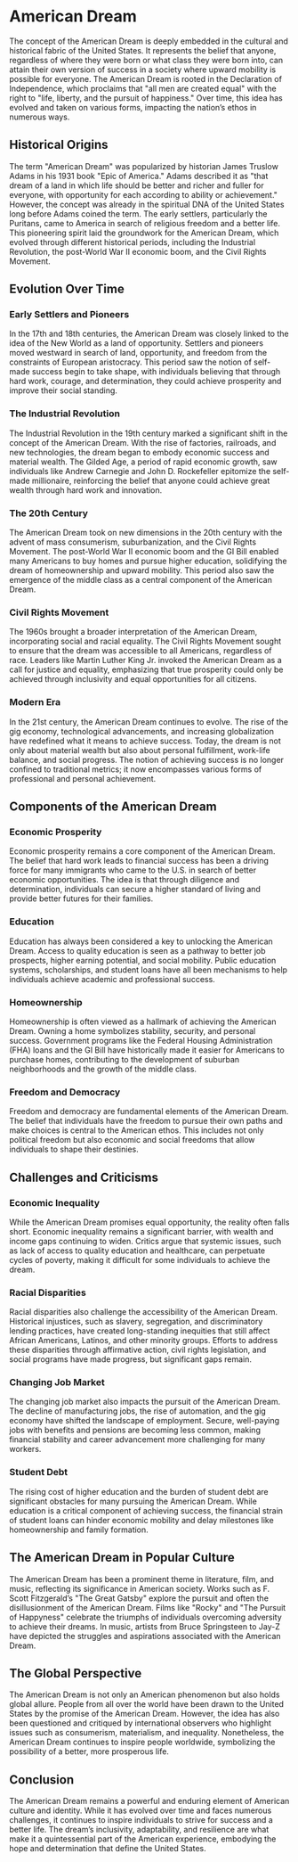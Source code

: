 # American Dream

The concept of the American Dream is deeply embedded in the cultural and historical fabric of the United States. It represents the belief that anyone, regardless of where they were born or what class they were born into, can attain their own version of success in a society where upward mobility is possible for everyone. The American Dream is rooted in the Declaration of Independence, which proclaims that "all men are created equal" with the right to "life, liberty, and the pursuit of happiness." Over time, this idea has evolved and taken on various forms, impacting the nation’s ethos in numerous ways.

## Historical Origins

The term "American Dream" was popularized by historian James Truslow Adams in his 1931 book "Epic of America." Adams described it as "that dream of a land in which life should be better and richer and fuller for everyone, with opportunity for each according to ability or achievement." However, the concept was already in the spiritual DNA of the United States long before Adams coined the term. The early settlers, particularly the Puritans, came to America in search of religious freedom and a better life. This pioneering spirit laid the groundwork for the American Dream, which evolved through different historical periods, including the Industrial Revolution, the post-World War II economic boom, and the Civil Rights Movement.

## Evolution Over Time

### Early Settlers and Pioneers

In the 17th and 18th centuries, the American Dream was closely linked to the idea of the New World as a land of opportunity. Settlers and pioneers moved westward in search of land, opportunity, and freedom from the constraints of European aristocracy. This period saw the notion of self-made success begin to take shape, with individuals believing that through hard work, courage, and determination, they could achieve prosperity and improve their social standing.

### The Industrial Revolution

The Industrial Revolution in the 19th century marked a significant shift in the concept of the American Dream. With the rise of factories, railroads, and new technologies, the dream began to embody economic success and material wealth. The Gilded Age, a period of rapid economic growth, saw individuals like Andrew Carnegie and John D. Rockefeller epitomize the self-made millionaire, reinforcing the belief that anyone could achieve great wealth through hard work and innovation.

### The 20th Century

The American Dream took on new dimensions in the 20th century with the advent of mass consumerism, suburbanization, and the Civil Rights Movement. The post-World War II economic boom and the GI Bill enabled many Americans to buy homes and pursue higher education, solidifying the dream of homeownership and upward mobility. This period also saw the emergence of the middle class as a central component of the American Dream.

### Civil Rights Movement

The 1960s brought a broader interpretation of the American Dream, incorporating social and racial equality. The Civil Rights Movement sought to ensure that the dream was accessible to all Americans, regardless of race. Leaders like Martin Luther King Jr. invoked the American Dream as a call for justice and equality, emphasizing that true prosperity could only be achieved through inclusivity and equal opportunities for all citizens.

### Modern Era

In the 21st century, the American Dream continues to evolve. The rise of the gig economy, technological advancements, and increasing globalization have redefined what it means to achieve success. Today, the dream is not only about material wealth but also about personal fulfillment, work-life balance, and social progress. The notion of achieving success is no longer confined to traditional metrics; it now encompasses various forms of professional and personal achievement.

## Components of the American Dream

### Economic Prosperity

Economic prosperity remains a core component of the American Dream. The belief that hard work leads to financial success has been a driving force for many immigrants who came to the U.S. in search of better economic opportunities. The idea is that through diligence and determination, individuals can secure a higher standard of living and provide better futures for their families.

### Education

Education has always been considered a key to unlocking the American Dream. Access to quality education is seen as a pathway to better job prospects, higher earning potential, and social mobility. Public education systems, scholarships, and student loans have all been mechanisms to help individuals achieve academic and professional success.

### Homeownership

Homeownership is often viewed as a hallmark of achieving the American Dream. Owning a home symbolizes stability, security, and personal success. Government programs like the Federal Housing Administration (FHA) loans and the GI Bill have historically made it easier for Americans to purchase homes, contributing to the development of suburban neighborhoods and the growth of the middle class.

### Freedom and Democracy

Freedom and democracy are fundamental elements of the American Dream. The belief that individuals have the freedom to pursue their own paths and make choices is central to the American ethos. This includes not only political freedom but also economic and social freedoms that allow individuals to shape their destinies.

## Challenges and Criticisms

### Economic Inequality

While the American Dream promises equal opportunity, the reality often falls short. Economic inequality remains a significant barrier, with wealth and income gaps continuing to widen. Critics argue that systemic issues, such as lack of access to quality education and healthcare, can perpetuate cycles of poverty, making it difficult for some individuals to achieve the dream.

### Racial Disparities

Racial disparities also challenge the accessibility of the American Dream. Historical injustices, such as slavery, segregation, and discriminatory lending practices, have created long-standing inequities that still affect African Americans, Latinos, and other minority groups. Efforts to address these disparities through affirmative action, civil rights legislation, and social programs have made progress, but significant gaps remain.

### Changing Job Market

The changing job market also impacts the pursuit of the American Dream. The decline of manufacturing jobs, the rise of automation, and the gig economy have shifted the landscape of employment. Secure, well-paying jobs with benefits and pensions are becoming less common, making financial stability and career advancement more challenging for many workers.

### Student Debt

The rising cost of higher education and the burden of student debt are significant obstacles for many pursuing the American Dream. While education is a critical component of achieving success, the financial strain of student loans can hinder economic mobility and delay milestones like homeownership and family formation.

## The American Dream in Popular Culture

The American Dream has been a prominent theme in literature, film, and music, reflecting its significance in American society. Works such as F. Scott Fitzgerald’s "The Great Gatsby" explore the pursuit and often the disillusionment of the American Dream. Films like "Rocky" and "The Pursuit of Happyness" celebrate the triumphs of individuals overcoming adversity to achieve their dreams. In music, artists from Bruce Springsteen to Jay-Z have depicted the struggles and aspirations associated with the American Dream.

## The Global Perspective

The American Dream is not only an American phenomenon but also holds global allure. People from all over the world have been drawn to the United States by the promise of the American Dream. However, the idea has also been questioned and critiqued by international observers who highlight issues such as consumerism, materialism, and inequality. Nonetheless, the American Dream continues to inspire people worldwide, symbolizing the possibility of a better, more prosperous life.

## Conclusion

The American Dream remains a powerful and enduring element of American culture and identity. While it has evolved over time and faces numerous challenges, it continues to inspire individuals to strive for success and a better life. The dream’s inclusivity, adaptability, and resilience are what make it a quintessential part of the American experience, embodying the hope and determination that define the United States.